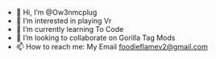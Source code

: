 - 👋 Hi, I’m @Ow3nmcplug
- 👀 I’m interested in playing Vr
- 🌱 I’m currently learning To Code
- 💞️ I’m looking to collaborate on Gorilla Tag Mods
- 📫 How to reach me: My Email foodieflamev2@gmail.com

<!---
Ow3nmcplug/Hoodi3_Plug is a ✨ special ✨ repository because its `ABOUTME.md` (this file) appears on your GitHub profile.
You can click the Preview link to take a look at your changes.
--->
